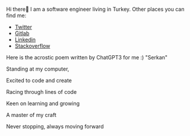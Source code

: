 Hi there👋 I am a software engineer living in Turkey. Other places you can find me:
* [Twitter](https://twitter.com/srkn_zl)
* [Gitlab](https://gitlab.com/srknzl)
* [Linkedin](https://linkedin.com/in/srknzl)
* [Stackoverflow](https://stackoverflow.com/users/9483495/srknzl)



Here is the acrostic poem written by ChatGPT3 for me :)
"Serkan"

Standing at my computer,

Excited to code and create

Racing through lines of code

Keen on learning and growing

A master of my craft

Never stopping, always moving forward
